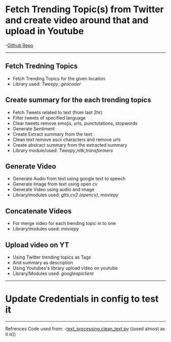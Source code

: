 # Fetch Trending Topic(s) from Twitter and create video around that and upload in Youtube
-[Github Repo](https://github.com/Melon-Rusk/Summarize-Twitter-Trending-Public)
_________
## Fetch Tredning Topics
- Fetch Trending Topics for the given location
- Library used: *Tweepy*, *geocoder*
## Create summary for the each trending topics
- Fetch Tweets related to text (from last 2hr)
- Filter tweets of specified language
- Clear tweets remove emojis, urls, punctutations, stopwords
- Generate Sentiment
- Create Extract summary from the text
- Clean text remove ascii characters and remove urls
- Create abstract summary from the extracted summary
- Library module/used: *Tweepy*,*nltk*,*transformers*
## Generate Video
- Generate Audio from text using google text to speech
- Generate Image from text using open cv
- Generate Video using audio and image
- Library/modules used: *gtts*,*cv2 (opencv)*, *moviepy*
## Concatenate Videos
- For merge video for each trending topic in to one
- Library/modules used: *moviepy*
## Upload video on YT
- Using Twitter trending topics as Tags
- And summary as description
- Using Youtubes's library upload video on youtube
- Library/Modules used: *googleapiclient*
----
# Update Credentials in config to test it
----
Refrences Code used from:
-[text_processing.clean_text.py](https://gist.github.com/MrEliptik/b3f16179aa2f530781ef8ca9a16499af?permalink_comment_id=3970601) ((used almost as it is))
